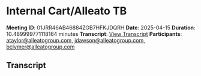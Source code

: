 # Internal Cart/Alleato TB
**Meeting ID**: 01JRR46AB46884ZGB7HFKJDQRH
**Date**: 2025-04-15
**Duration**: 10.489999771118164 minutes
**Transcript**: [View Transcript](https://app.fireflies.ai/view/01JRR46AB46884ZGB7HFKJDQRH)
**Participants**: ataylor@alleatogroup.com, jdawson@alleatogroup.com, bclymer@alleatogroup.com

## Transcript